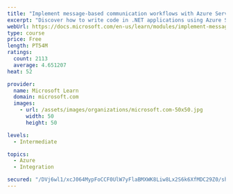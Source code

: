 ```yaml
---
title: "Implement message-based communication workflows with Azure Service Bus"
excerpt: "Discover how to write code in .NET applications using Azure Service Bus for communications that can handle high demand, low bandwidth, and hardware failures."
webUrl: https://docs.microsoft.com/en-us/learn/modules/implement-message-workflows-with-service-bus/
type: course
price: Free
length: PT54M
ratings:
  count: 2113
  average: 4.651207
heat: 52

provider:
  name: Microsoft Learn
  domain: microsoft.com
  images:
    - url: /assets/images/organizations/microsoft.com-50x50.jpg
      width: 50
      height: 50

levels:
  - Intermediate

topics:
  - Azure
  - Integration

secured: "/DVj6wl1/xcJ064MypFoCCF0UlW7yFlaBMXWK8Liw8Lx2S6k6XfMDC29Z0/shNlLA3GAHDLPnYHO0023qG5bnSko6GzDEjo8BVzAGslSD23deKRl+67cO6IzEshyG4nHveY+CibeLoNR68Zlkd86y9SBkgRPmY38N8WW2kghnkUtEWM81cHlwTmR3CthUJ5mdoh7cpOTyfSs4RL89NcHnWfZP2BfwR8UJm3v064CTHl6Q9bz8i4yNF7P8LhKyfaRUbIZb01bXxf5VCUy7hol9orll3hVuyS1KvU1dHXwRnuA2BQDFSLGbIGeoJ2syABHalmo8RL6thZcCpF+j75BVtNSkNLwu8pm0eZI58dCHQT2ljqM9Jt/4TdH9b1MWk5NdKVxnfR8qQjpj+Q7vrFrHT7jDxTKoZXOmqCSRBaPc2I=;KRRxpPQ5iC6PCq2AI0mNmw=="
---
```


